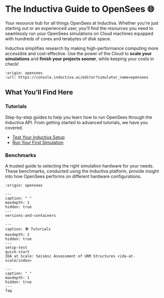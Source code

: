 # The Inductiva Guide to OpenSees 🌐

Your resource hub for all things OpenSees at Inductiva. Whether you're just starting out or an experienced user, you'll find the resources you need to seamlessly run your OpenSees simulations on Cloud machines equipped with hundreds of cores and terabytes of disk space.

Inductiva simplifies research by making high-performance computing more accessible and cost-effective. Use the power of the Cloud to **scale your simulations** and **finish your projects sooner**, while keeping your costs in check!

```{python_editor}
:origin: opensees
:url: https://console.inductiva.ai/editor?simulator_name=opensees
```

## What You'll Find Here

### Tutorials
Step-by-step guides to help you learn how to run OpenSees through the Inductiva API. From getting started to advanced tutorials, we have you covered.

- [Test Your Inductiva Setup](setup-test)
- [Run Your First Simulation](quick-start)

### Benchmarks
A trusted guide to selecting the right simulation hardware for your needs. These benchmarks, conducted using the Inductiva platform, provide insight into how OpenSees performs on different hardware configurations.

```{banner}
:origin: opensees
```

```{toctree}
---
caption: " "
maxdepth: 1
hidden: true
---
versions-and-containers
```

```{toctree}
---
caption: 🛠️ Tutorials
maxdepth: 2
hidden: true
---
setup-test
quick-start
IDA at Scale: Seismic Assessment of URM Structures <ida-at-scale/index>
```

```{toctree}
---
caption: " "
maxdepth: 1
hidden: true
---
faq